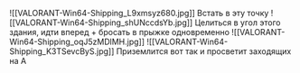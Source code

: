 ![[VALORANT-Win64-Shipping_L9xmsyz680.jpg]]
Встать в эту точку
![[VALORANT-Win64-Shipping_shUNccdsYb.jpg]]
Целиться в угол этого здания, идти вперед + бросать в прыжке одновременно
![[VALORANT-Win64-Shipping_oqJ5zMDlMH.jpg]]
![[VALORANT-Win64-Shipping_K3TSevcByS.jpg]]
Приземлится вот так и просветит заходящих на A